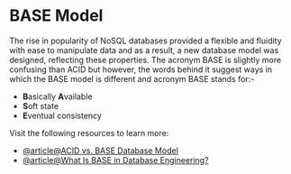 # BASE Model

The rise in popularity of NoSQL databases provided a flexible and fluidity with ease to manipulate data and as a result, a new database model was designed, reflecting these properties. The acronym BASE is slightly more confusing than ACID but however, the words behind it suggest ways in which the BASE model is different and acronym BASE stands for:-

- **B**asically **A**vailable
- **S**oft state
- **E**ventual consistency

Visit the following resources to learn more:

- [@article@ACID vs. BASE Database Model](https://phoenixnap.com/kb/acid-vs-base)
- [@article@What Is BASE in Database Engineering?](https://www.lifewire.com/abandoning-acid-in-favor-of-base-1019674)